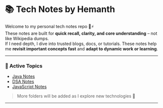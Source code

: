 # 📚 Tech Notes by Hemanth

Welcome to my personal tech notes repo 🧠⚡  
These notes are built for **quick recall, clarity, and core understanding** – not like Wikipedia dumps.  
If I need depth, I dive into trusted blogs, docs, or tutorials. These notes help me **revisit important concepts fast** and **adapt to dynamic work or learning**.

---

### 🔹 Active Topics
- [Java Notes](./Java/README.md)
- [DSA Notes](./DSA/README.md)
- [JavaScript Notes](./JavaScript/README.md)

> More folders will be added as I explore new technologies 🚀

---

